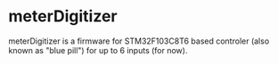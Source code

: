 # meterDigitizer
meterDigitizer is a firmware for STM32F103C8T6 based controler (also known as "blue pill") for up to 6 inputs (for now).
